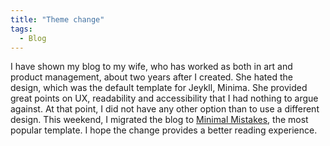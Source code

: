 ```yaml
---
title: "Theme change"
tags:
  - Blog
---
```


I have shown my blog to my wife, who has worked as both in art and product management, about two years after I created. She hated the design, which was the default template for Jeykll, Minima. She provided great points on UX, readability and accessibility that I had nothing to argue against. At that point, I did not have any other option than to use a different design. This weekend, I migrated the blog to [Minimal Mistakes](https://mmistakes.github.io/minimal-mistakes/), the most popular template. I hope the change provides a better reading experience.
